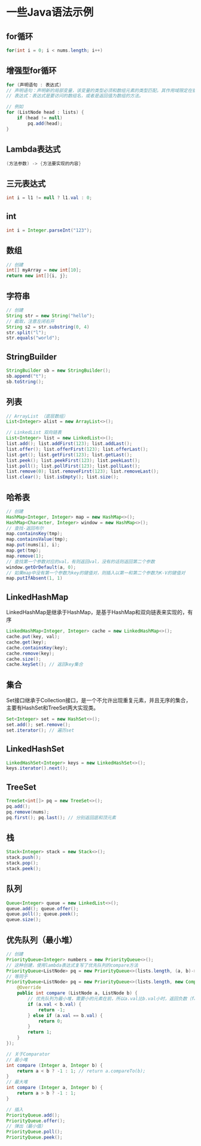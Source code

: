 # 一些Java语法示例

## for循环

```java
for(int i = 0; i < nums.length; i++)
```

## 增强型for循环

```java
for (声明语句 : 表达式)
// 声明语句：声明新的局部变量，该变量的类型必须和数组元素的类型匹配。其作用域限定在循环语句块，其值与此时数组元素的值相等。
// 表达式：表达式是要访问的数组名，或者是返回值为数组的方法。

// 例如
for (ListNode head : lists) {
    if (head != null)
        pq.add(head);
}
```

## Lambda表达式

```java
(方法参数) -> {方法要实现的内容}
```

## 三元表达式

```java
int i = l1 != null ? l1.val : 0;
```

## int
```java
int i = Integer.parseInt("123");
```

## 数组

```java
// 创建
int[] myArray = new int[10];
return new int[]{i, j};
```

## 字符串

```java
// 创建
String str = new String("hello");
// 截取，注意左闭右开
String s2 = str.substring(0, 4)
str.split("l");
str.equals("world");
```

## StringBuilder

```java
StringBuilder sb = new StringBuilder();
sb.append("t");
sb.toString();
```

## 列表

```java
// ArrayList （底层数组）
List<Integer> alist = new ArrayList<>();

// LinkedList 双向链表
List<Integer> list = new LinkedList<>();
list.add(); list.addFirst(123); list.addLast();
list.offer(); list.offerFirst(123); list.offerLast();
list.get(); list.getFirst(123); list.getLast();
list.peek(); list.peekFirst(123); list.peekLast();
list.poll(); list.pollFirst(123); list.pollLast();
list.remove(0); list.removeFirst(123); list.removeLast();
list.clear(); list.isEmpty(); list.size();
```

## 哈希表

```java
// 创建
HashMap<Integer, Integer> map = new HashMap<>();
HashMap<Character, Integer> window = new HashMap<>();
// 查找-返回布尔
map.containsKey(tmp);
map.containsValue(tmp);
map.put(nums[i], i);
map.get(tmp);
map.remove(1);
// 查找第一个参数对应的val，有则返回val，没有的话则返回第二个参数
window.getOrDefault(a, 0);
// 如果map中没有第一个参数为key的键值对，则插入以第一和第二个参数为K-V的键值对
map.putIfAbsent(1, 1)
```

## LinkedHashMap

LinkedHashMap是继承于HashMap，是基于HashMap和双向链表来实现的，有序

```java
LinkedHashMap<Integer, Integer> cache = new LinkedHashMap<>();
cache.put(key, val);
cache.get(key);
cache.containsKey(key);
cache.remove(key);
cache.size();
cache.keySet(); // 返回key集合
```

## 集合

Set接口继承于Collection接口，是一个不允许出现重复元素，并且无序的集合，主要有HashSet和TreeSet两大实现类。

```java
Set<Integer> set = new HashSet<>();
set.add(); set.remove();
set.iterator(); // 遍历set
```

## LinkedHashSet

```java
LinkedHashSet<Integer> keys = new LinkedHashSet<>();
keys.iterator().next();
```

## TreeSet

```java
TreeSet<int[]> pq = new TreeSet<>();
pq.add();
pq.remove(nums);
pq.first(); pq.last(); // 分别返回底和顶元素
```

## 栈

```java
Stack<Integer> stack = new Stack<>();
stack.push();
stack.pop();
stack.peek();
```

## 队列

```java
Queue<Integer> queue = new LinkedList<>();
queue.add(); queue.offer();
queue.poll(); queue.peek();
queue.size();
```

## 优先队列（最小堆）

```java
// 创建
PriorityQueue<Integer> numbers = new PriorityQueue<>();
// 这种创建，使用lambda表达式复写了优先队列的compare方法
PriorityQueue<ListNode> pq = new PriorityQueue<>(lists.length, (a, b)->(a.val - b.val));
// 等同于
PriorityQueue<ListNode> pq = new PriorityQueue<>(lists.length, new Comparator<ListNode>() {
    @Override
    public int compare (ListNode a, ListNode b) {
        // 优先队列为最小堆，需要小的元素在前，所以a.val比b.val小时，返回负数（false），表示不用交换
        if (a.val < b.val) {
            return -1;
        } else if (a.val == b.val) {
            return 0;
        }
        return 1;
    }
});

// 关于Comparator
// 最小堆
int compare (Integer a, Integer b) {
    return a < b ? -1 : 1; // return a.compareTo(b);
}
// 最大堆
int compare (Integer a, Integer b) {
    return a > b ? -1 : 1;
}

// 插入
PriorityQueue.add();
PriorityQueue.offer();
// 弹出（最小值）
PriorityQueue.poll();
PriorityQueue.peek();
```
